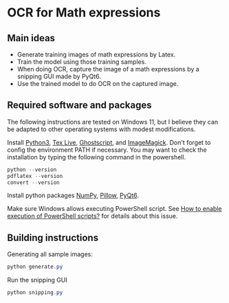 # OCR for Math expressions

## Main ideas
- Generate training images of math expressions by Latex.
- Train the model using those training samples.
- When doing OCR, capture the image of a math expressions by a snipping GUI made by PyQt6.
- Use the trained model to do OCR on the captured image.

## Required software and packages
The following instructions are tested on Windows 11, but I believe they can be adapted to other operating systems with modest modifications.

Install [Python3](https://www.python.org/), [Tex Live](https://www.tug.org/texlive/), [Ghostscript](https://www.ghostscript.com/), and [ImageMagick](https://imagemagick.org/index.php).
Don't forget to config the environment PATH if necessary. You may want to check the installation by typing the following command in the powershell.
```powershell
python --version
pdflatex --version
convert --version
```

Install python packages [NumPy](https://numpy.org/), [Pillow](https://pillow.readthedocs.io/en/stable/installation.html), [PyQt6](https://pypi.org/project/PyQt6/).

Make sure Windows allows executing PowerShell script. See [How to enable execution of PowerShell scripts?](https://superuser.com/questions/106360/how-to-enable-execution-of-powershell-scripts) for details about this issue.

## Building instructions
Generating all sample images:
```powershell
python generate.py
```

Run the snipping GUI
```powershell
python snipping.py
```
